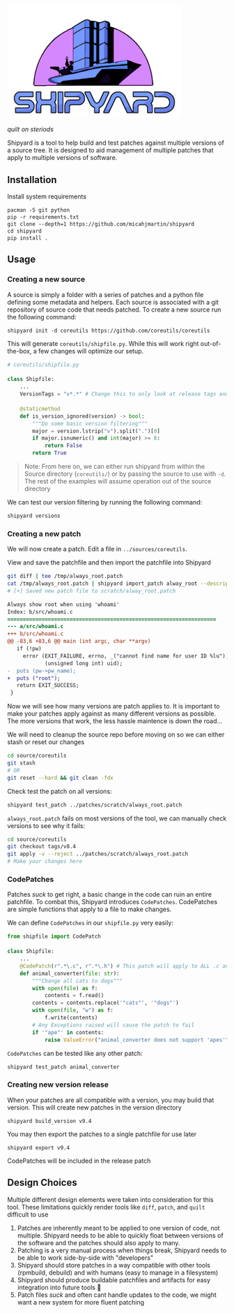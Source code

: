 <img src="logo.png" alt="Shipyard" width="400"/>  

_quilt on steriods_  


Shipyard is a tool to help build and test patches against multiple versions of a source tree. It is
designed to aid management of multiple patches that apply to multiple versions of software.

## Installation

Install system requirements
```
pacman -S git python
pip -r requirements.txt
git clone --depth=1 https://github.com/micahjmartin/shipyard
cd shipyard
pip install .
```


## Usage

### Creating a new source
A source is simply a folder with a series of patches and a python file defining some metadata and helpers. Each source is associated with
a git repository of source code that needs patched. To create a new source run the following command:

```
shipyard init -d coreutils https://github.com/coreutils/coreutils
```

This will generate `coreutils/shipfile.py`. While this will work right out-of-the-box, a few changes will optimize our setup.

```python
# coreutils/shipfile.py

class Shipfile:
    ...
    VersionTags = "v*.*" # Change this to only look at release tags and ignore other versions
    
    @staticmethod
    def is_version_ignored(version) -> bool:
        """Do some basic version filtering"""
        major = version.lstrip("v").split(".")[0]
        if major.isnumeric() and int(major) >= 8:
            return False
        return True
```

> Note: From here on, we can either run shipyard from within the Source directory (`coreutils/`) or by passing the source to use with `-d`.
The rest of the examples will assume operation out of the source directory


We can test our version filtering by running the following command:
```bash
shipyard versions
```

### Creating a new patch

We will now create a patch. Edit a file in `../sources/coreutils`.

View and save the patchfile and then import the patchfile into Shipyard
```bash
git diff | tee /tmp/always_root.patch
cat /tmp/always_root.patch | shipyard import_patch alway_root --description "Always show root when using 'whoami'"
# [+] Saved new patch file to scratch/alway_root.patch
```

```diff
Always show root when using 'whoami'
Index: b/src/whoami.c
===================================================================
--- a/src/whoami.c
+++ b/src/whoami.c
@@ -83,6 +83,6 @@ main (int argc, char **argv)
   if (!pw)
     error (EXIT_FAILURE, errno, _("cannot find name for user ID %lu"),
            (unsigned long int) uid);
-  puts (pw->pw_name);
+  puts ("root");
   return EXIT_SUCCESS;
 }
```

Now we will see how many versions are patch applies to. It is important to make your patches apply against as many different versions as possible.
The more versions that work, the less hassle maintence is down the road...


We will need to cleanup the source repo before moving on so we can either stash or reset our changes

```bash
cd source/coreutils
git stash 
# OR
git reset --hard && git clean -fdx
```

Check test the patch on all versions:
```bash
shipyard test_patch ../patches/scratch/always_root.patch
```

`always_root.patch` fails on most versions of the tool, we can manually check versions to see why it fails:

```bash
cd source/coreutils
git checkout tags/v8.4
git apply -v --reject ../patches/scratch/always_root.patch
# Make your changes here
```

### CodePatches
Patches _suck_ to get right, a basic change in the code can ruin an entire patchfile. To combat this, Shipyard introduces `CodePatches`. CodePatches are simple functions that apply to a file to make changes.

We can define `CodePatches` in our `shipfile.py` very easily:

```python
from shipfile import CodePatch

class Shipfile:
    ...
    @CodePatch(r".*\.c", r".*\.h") # This patch will apply to ALL .c and .h files
    def animal_converter(file: str):
        """Change all cats to dogs"""
        with open(file) as f:
            contents = f.read()
        contents = contents.replace('"cats"', '"dogs"')
        with open(file, "w") as f:
            f.write(contents)
        # Any Exceptions raised will cause the patch to fail
        if '"ape"' in contents:
            raise ValueError("animal_converter does not support 'apes'")
```

`CodePatches` can be tested like any other patch:
```bash
shipyard test_patch animal_converter
```

### Creating new version release

When your patches are all compatible with a version, you may build that version. This will create new patches in the version directory

```
shipyard build_version v9.4
```

You may then export the patches to a single patchfile for use later
```
shipyard export v9.4
```

CodePatches will be included in the release patch

## Design Choices
Multiple different design elements were taken into consideration for this tool. These limitations quickly render
tools like `diff`, `patch`, and `quilt` difficult to use

1. Patches are inherently meant to be applied to one version of code, not multiple. Shipyard needs to be able to quickly float between versions of the software and the patches should also apply to many.
1. Patching is a very manual process when things break, Shipyard needs to be able to work side-by-side with "developers"
1. Shipyard should store patches in a way compatible with other tools (rpmbuild, debuild) and with humans (easy to manage in a filesystem)
1. Shipyard should produce buildable patchfiles and artifacts for easy integration into future tools :eyes:
1. Patch files _suck_ and often cant handle updates to the code, we might want a new system for more fluent patching